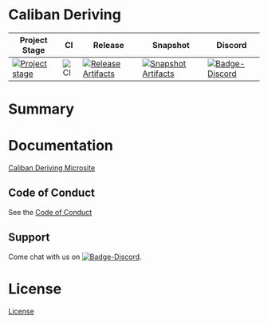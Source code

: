 # Caliban Deriving

| Project Stage | CI | Release | Snapshot | Discord |
| --- | --- | --- | --- | --- |
| [![Project stage][Badge-Stage]][Link-Stage-Page] | ![CI][Badge-CI] | [![Release Artifacts][Badge-SonatypeReleases]][Link-SonatypeReleases] | [![Snapshot Artifacts][Badge-SonatypeSnapshots]][Link-SonatypeSnapshots] | [![Badge-Discord]][Link-Discord] |

# Summary

# Documentation
[Caliban Deriving Microsite](https://zio.dev/caliban-deriving/)

## Code of Conduct

See the [Code of Conduct](https://zio.github.io/caliban-deriving/docs/about/about_coc)

## Support

Come chat with us on [![Badge-Discord]][Link-Discord].


# License
[License](LICENSE)

[Badge-SonatypeReleases]: https://img.shields.io/nexus/r/https/oss.sonatype.org/dev.zio/caliban-deriving_2.12.svg "Sonatype Releases"
[Badge-SonatypeSnapshots]: https://img.shields.io/nexus/s/https/oss.sonatype.org/dev.zio/caliban-deriving_2.12.svg "Sonatype Snapshots"
[Badge-Discord]: https://img.shields.io/discord/629491597070827530?logo=discord "chat on discord"
[Badge-CI]: https://github.com/zio/caliban-deriving/workflows/CI/badge.svg
[Link-SonatypeReleases]: https://oss.sonatype.org/content/repositories/releases/dev/zio/caliban-deriving_2.12/ "Sonatype Releases"
[Link-SonatypeSnapshots]: https://oss.sonatype.org/content/repositories/snapshots/dev/zio/caliban-deriving_2.12/ "Sonatype Snapshots"
[Link-Discord]: https://discord.gg/2ccFBr4 "Discord"
[Badge-Stage]: https://img.shields.io/badge/Project%20Stage-Development-yellowgreen.svg
[Link-Stage-Page]: https://github.com/zio/zio/wiki/Project-Stages

